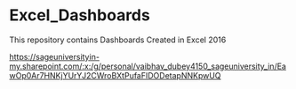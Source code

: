 # Excel_Dashboards
This repository contains Dashboards Created in Excel 2016


https://sageuniversityin-my.sharepoint.com/:x:/g/personal/vaibhav_dubey4150_sageuniversity_in/EawOp0Ar7HNKjYUrYJ2CWroBXtPufaFIDODetapNNKpwUQ
